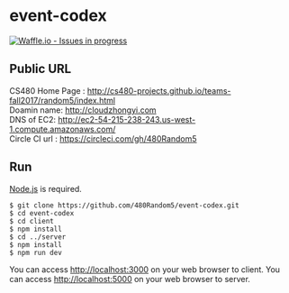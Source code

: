 # event-codex
[![Waffle.io - Issues in progress](https://badge.waffle.io/480Random5/event-codex.png?label=in%20progress&title=In%20Progress)](http://waffle.io/480Random5/event-codex)
## Public URL
CS480 Home Page : http://cs480-projects.github.io/teams-fall2017/random5/index.html<br>
Doamin name: http://cloudzhongyi.com </br>
DNS of EC2: http://ec2-54-215-238-243.us-west-1.compute.amazonaws.com/ </br>
Circle CI url : https://circleci.com/gh/480Random5

## Run
[Node.js](http://nodejs.org/) is required.

```shell
$ git clone https://github.com/480Random5/event-codex.git
$ cd event-codex
$ cd client 
$ npm install
$ cd ../server
$ npm install
$ npm run dev
```

You can access <http://localhost:3000> on your web browser to client.
You can access <http://localhost:5000> on your web browser to server.
